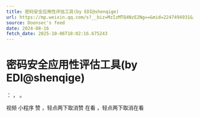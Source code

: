 ```yaml
---
title: 密码安全应用性评估工具(by EDI@shenqige)
url: https://mp.weixin.qq.com/s?__biz=MzIzMTQ4NzE2Ng==&mid=2247494931&idx=1&sn=92057d206b238f8902806595a4e911f1
source: Doonsec's feed
date: 2024-08-16
fetch_date: 2025-10-06T18:02:16.675243
---
```


# 密码安全应用性评估工具(by EDI@shenqige)

：
，
。

视频
小程序
赞
，轻点两下取消赞
在看
，轻点两下取消在看